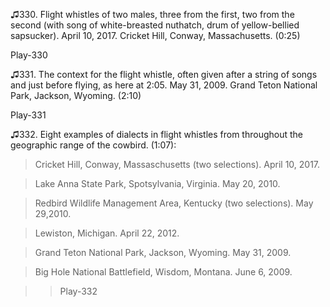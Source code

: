 ♫330. Flight whistles of two males, three from the first, two from the
second (with song of white-breasted nuthatch, drum of yellow-bellied
sapsucker). April 10, 2017. Cricket Hill, Conway, Massachusetts. (0:25)

Play-330

♫331. The context for the flight whistle, often given after a string of
songs and just before flying, as here at 2:05. May 31, 2009. Grand Teton
National Park, Jackson, Wyoming. (2:10)

Play-331

♫332. Eight examples of dialects in flight whistles from throughout the
geographic range of the cowbird. (1:07):

>Cricket Hill, Conway, Massaschusetts (two selections). April 10, 2017.

>Lake Anna State Park, Spotsylvania, Virginia. May 20, 2010.

>Redbird Wildlife Management Area, Kentucky (two selections). May 29,2010.

>Lewiston, Michigan. April 22, 2012.

>Grand Teton National Park, Jackson, Wyoming. May 31, 2009.

>Big Hole National Battlefield, Wisdom, Montana. June 6, 2009.

>>Play-332
